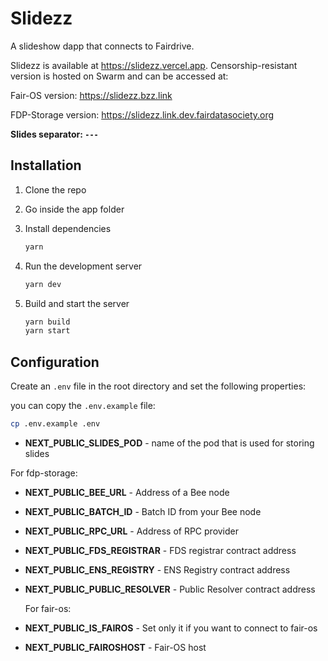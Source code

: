 # Slidezz

A slideshow dapp that connects to Fairdrive.

Slidezz is available at https://slidezz.vercel.app. Censorship-resistant version is hosted on Swarm and can be accessed at:

Fair-OS version: https://slidezz.bzz.link

FDP-Storage version: https://slidezz.link.dev.fairdatasociety.org

**Slides separator: `---`**

## Installation

1. Clone the repo

2. Go inside the app folder

3. Install dependencies

   ```bash
   yarn
   ```

4. Run the development server

   ```bash
   yarn dev
   ```

5. Build and start the server

   ```bash
   yarn build
   yarn start
   ```

## Configuration

Create an `.env` file in the root directory and set the following properties:

you can copy the `.env.example` file:

```bash
cp .env.example .env
```

- **NEXT_PUBLIC_SLIDES_POD** - name of the pod that is used for storing slides

For fdp-storage:

- **NEXT_PUBLIC_BEE_URL** - Address of a Bee node

- **NEXT_PUBLIC_BATCH_ID** - Batch ID from your Bee node

- **NEXT_PUBLIC_RPC_URL** - Address of RPC provider

- **NEXT_PUBLIC_FDS_REGISTRAR** - FDS registrar contract address

- **NEXT_PUBLIC_ENS_REGISTRY** - ENS Registry contract address

- **NEXT_PUBLIC_PUBLIC_RESOLVER** - Public Resolver contract address

  For fair-os:

- **NEXT_PUBLIC_IS_FAIROS** - Set only it if you want to connect to fair-os

- **NEXT_PUBLIC_FAIROSHOST** - Fair-OS host
